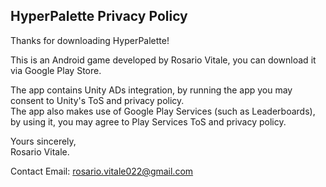 ## HyperPalette Privacy Policy

Thanks for downloading HyperPalette!

This is an Android game developed by Rosario Vitale, you can download it via Google Play Store.

The app contains Unity ADs integration, by running the app you may consent to Unity's ToS and privacy policy. <br>
The app also makes use of Google Play Services (such as Leaderboards), by using it, you may agree to Play Services ToS and privacy policy.

Yours sincerely,  
Rosario Vitale.

Contact Email:
rosario.vitale022@gmail.com
